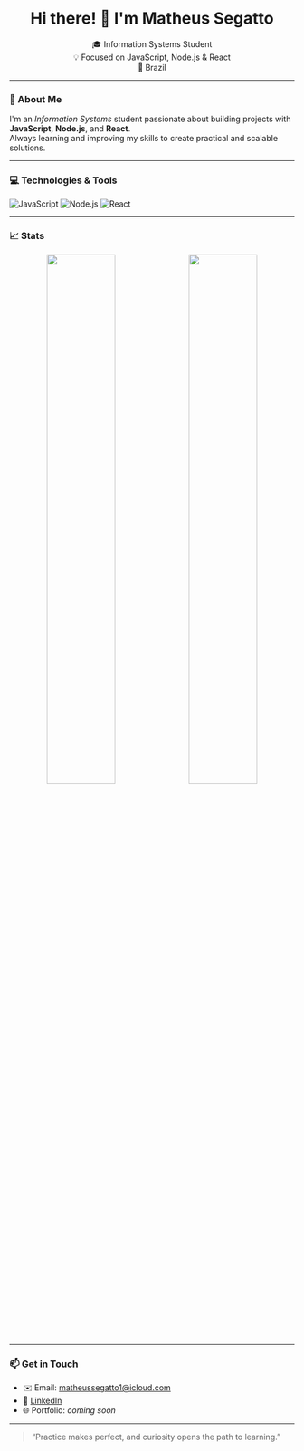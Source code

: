 <h1 align="center">Hi there! 👋 I'm Matheus Segatto</h1>

<p align="center">
🎓 Information Systems Student <br>
💡 Focused on JavaScript, Node.js & React <br>
📍 Brazil
</p>

---

### 🚀 About Me

I'm an *Information Systems* student passionate about building projects with **JavaScript**, **Node.js**, and **React**.  
Always learning and improving my skills to create practical and scalable solutions.

---

### 💻 Technologies & Tools

![JavaScript](https://img.shields.io/badge/-JavaScript-F7DF1E?logo=javascript&logoColor=000&style=for-the-badge)
![Node.js](https://img.shields.io/badge/-Node.js-339933?logo=node.js&logoColor=fff&style=for-the-badge)
![React](https://img.shields.io/badge/-React-61DAFB?logo=react&logoColor=000&style=for-the-badge)

---

### 📈 Stats

<p align="center">
  <img width="49%" src="https://github-readme-stats.vercel.app/api?username=matheussegatto&show_icons=true&theme=tokyonight" />
  <img width="49%" src="https://github-readme-stats.vercel.app/api/top-langs/?username=matheussegatto&layout=compact&theme=tokyonight&hide=java,python,c,angelscript,html,css" />
</p>


---

### 📫 Get in Touch

- ✉️ Email: matheussegatto1@icloud.com  
- 💼 <a href="https://www.linkedin.com/in/matheus-segatto-428465266/">LinkedIn</a>  
- 🌐 Portfolio: *coming soon*  

---

> “Practice makes perfect, and curiosity opens the path to learning.” 


